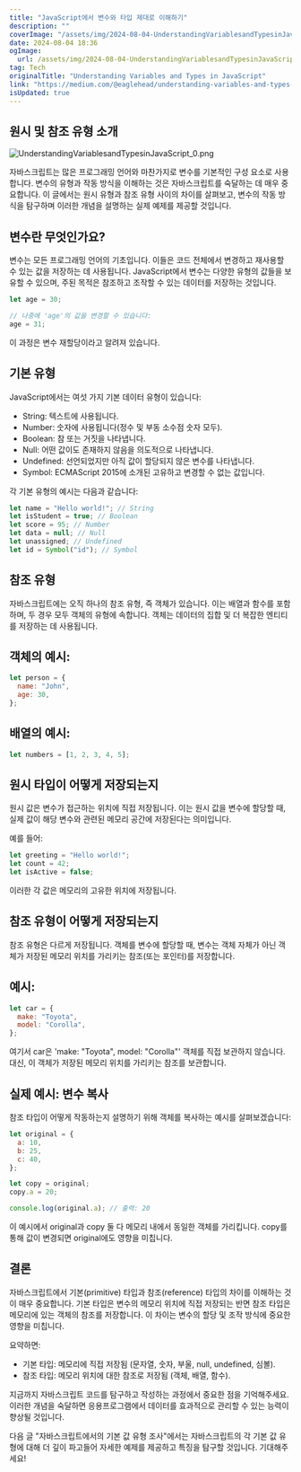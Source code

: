 ```yaml
---
title: "JavaScript에서 변수와 타입 제대로 이해하기"
description: ""
coverImage: "/assets/img/2024-08-04-UnderstandingVariablesandTypesinJavaScript_0.png"
date: 2024-08-04 18:36
ogImage:
  url: /assets/img/2024-08-04-UnderstandingVariablesandTypesinJavaScript_0.png
tag: Tech
originalTitle: "Understanding Variables and Types in JavaScript"
link: "https://medium.com/@eaglehead/understanding-variables-and-types-in-javascript-04b0b0aaa5ce"
isUpdated: true
---
```


## 원시 및 참조 유형 소개

![UnderstandingVariablesandTypesinJavaScript_0.png](/assets/img/2024-08-04-UnderstandingVariablesandTypesinJavaScript_0.png)

자바스크립트는 많은 프로그래밍 언어와 마찬가지로 변수를 기본적인 구성 요소로 사용합니다. 변수의 유형과 작동 방식을 이해하는 것은 자바스크립트를 숙달하는 데 매우 중요합니다. 이 글에서는 원시 유형과 참조 유형 사이의 차이를 살펴보고, 변수의 작동 방식을 탐구하며 이러한 개념을 설명하는 실제 예제를 제공할 것입니다.

## 변수란 무엇인가요?

<div class="content-ad"></div>

변수는 모든 프로그래밍 언어의 기초입니다. 이들은 코드 전체에서 변경하고 재사용할 수 있는 값을 저장하는 데 사용됩니다. JavaScript에서 변수는 다양한 유형의 값들을 보유할 수 있으며, 주된 목적은 참조하고 조작할 수 있는 데이터를 저장하는 것입니다.

```js
let age = 30;

// 나중에 'age'의 값을 변경할 수 있습니다:
age = 31;
```

이 과정은 변수 재할당이라고 알려져 있습니다.

## 기본 유형

<div class="content-ad"></div>

JavaScript에서는 여섯 가지 기본 데이터 유형이 있습니다:

- String: 텍스트에 사용됩니다.
- Number: 숫자에 사용됩니다(정수 및 부동 소수점 숫자 모두).
- Boolean: 참 또는 거짓을 나타냅니다.
- Null: 어떤 값이도 존재하지 않음을 의도적으로 나타냅니다.
- Undefined: 선언되었지만 아직 값이 할당되지 않은 변수를 나타냅니다.
- Symbol: ECMAScript 2015에 소개된 고유하고 변경할 수 없는 값입니다.

각 기본 유형의 예시는 다음과 같습니다:

```js
let name = "Hello world!"; // String
let isStudent = true; // Boolean
let score = 95; // Number
let data = null; // Null
let unassigned; // Undefined
let id = Symbol("id"); // Symbol
```

<div class="content-ad"></div>

## 참조 유형

자바스크립트에는 오직 하나의 참조 유형, 즉 객체가 있습니다. 이는 배열과 함수를 포함하며, 두 경우 모두 객체의 유형에 속합니다. 객체는 데이터의 집합 및 더 복잡한 엔티티를 저장하는 데 사용됩니다.

## 객체의 예시:

```js
let person = {
  name: "John",
  age: 30,
};
```

<div class="content-ad"></div>

## 배열의 예시:

```js
let numbers = [1, 2, 3, 4, 5];
```

## 원시 타입이 어떻게 저장되는지

원시 값은 변수가 접근하는 위치에 직접 저장됩니다. 이는 원시 값을 변수에 할당할 때, 실제 값이 해당 변수와 관련된 메모리 공간에 저장된다는 의미입니다.

<div class="content-ad"></div>

예를 들어:

```js
let greeting = "Hello world!";
let count = 42;
let isActive = false;
```

이러한 각 값은 메모리의 고유한 위치에 저장됩니다.

## 참조 유형이 어떻게 저장되는지

<div class="content-ad"></div>

참조 유형은 다르게 저장됩니다. 객체를 변수에 할당할 때, 변수는 객체 자체가 아닌 객체가 저장된 메모리 위치를 가리키는 참조(또는 포인터)를 저장합니다.

## 예시:

```js
let car = {
  make: "Toyota",
  model: "Corolla",
};
```

여기서 car은 'make: "Toyota", model: "Corolla"' 객체를 직접 보관하지 않습니다. 대신, 이 객체가 저장된 메모리 위치를 가리키는 참조를 보관합니다.

<div class="content-ad"></div>

## 실제 예시: 변수 복사

참조 타입이 어떻게 작동하는지 설명하기 위해 객체를 복사하는 예시를 살펴보겠습니다:

```js
let original = {
  a: 10,
  b: 25,
  c: 40,
};

let copy = original;
copy.a = 20;

console.log(original.a); // 출력: 20
```

이 예시에서 original과 copy 둘 다 메모리 내에서 동일한 객체를 가리킵니다. copy를 통해 값이 변경되면 original에도 영향을 미칩니다.

<div class="content-ad"></div>

## 결론

자바스크립트에서 기본(primitive) 타입과 참조(reference) 타입의 차이를 이해하는 것이 매우 중요합니다. 기본 타입은 변수의 메모리 위치에 직접 저장되는 반면 참조 타입은 메모리에 있는 객체의 참조를 저장합니다. 이 차이는 변수의 할당 및 조작 방식에 중요한 영향을 미칩니다.

요약하면:

- 기본 타입: 메모리에 직접 저장됨 (문자열, 숫자, 부울, null, undefined, 심볼).
- 참조 타입: 메모리 위치에 대한 참조로 저장됨 (객체, 배열, 함수).

<div class="content-ad"></div>

지금까지 자바스크립트 코드를 탐구하고 작성하는 과정에서 중요한 점을 기억해주세요. 이러한 개념을 숙달하면 응용프로그램에서 데이터를 효과적으로 관리할 수 있는 능력이 향상될 것입니다.

다음 글 "자바스크립트에서의 기본 값 유형 조사"에서는 자바스크립트의 각 기본 값 유형에 대해 더 깊이 파고들어 자세한 예제를 제공하고 특징을 탐구할 것입니다. 기대해주세요!
